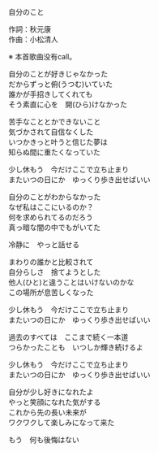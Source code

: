 自分のこと  
  
作詞：秋元康  
作曲：小松清人  
  
※ 本首歌曲没有call。   
  
自分のことが好きじゃなかった  
だからずっと俯(うつむ)いていた  
誰かが手招きしてくれても  
そう素直に心を　開(ひら)けなかった  
  
苦手なこととかできないこと  
気づかされて自信なくした  
いつかきっと叶うと信じた夢は  
知らぬ間に重たくなっていた  
  
少し休もう　今だけここで立ち止まり  
またいつの日にか　ゆっくり歩き出せばいい  
  
自分のことがわからなかった  
なぜ私はここにいるのか？  
何を求められてるのだろう  
真っ暗な闇の中でもがいてた  
  
冷静に　やっと話せる  
  
まわりの誰かと比較されて  
自分らしさ　捨てようとした  
他人(ひと)と違うことはいけないのかな  
この場所が息苦しくなった  
  
少し休もう　今だけここで立ち止まり  
またいつの日にか　ゆっくり歩き出せばいい  
  
過去のすべては　ここまで続く一本道  
つらかったことも　いつしか輝き続けるよ  
  
少し休もう　今だけここで立ち止まり  
またいつの日にか　ゆっくり歩き出せばいい  
  
自分が少し好きになれたよ  
やっと笑顔になれた気がする  
これから先の長い未来が  
ワクワクして楽しみになって来た  
  
もう　何も後悔はない  
